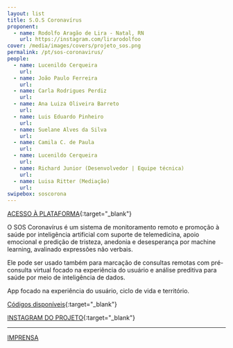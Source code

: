 ```yaml
---
layout: list
title: S.O.S Coronavírus
proponent:
  - name: Rodolfo Aragão de Lira - Natal, RN 
    url: https://instagram.com/lirarodolfoo  
cover: /media/images/covers/projeto_sos.png
permalink: /pt/sos-coronavirus/
people:
  - name: Lucenildo Cerqueira
    url: 
  - name: João Paulo Ferreira
    url: 
  - name: Carla Rodrigues Perdiz
    url: 
  - name: Ana Luiza Oliveira Barreto
    url: 
  - name: Luis Eduardo Pinheiro
    url: 
  - name: Suelane Alves da Silva
    url: 
  - name: Camila C. de Paula
    url: 
  - name: Lucenildo Cerqueira
    url: 
  - name: Richard Junior (Desenvolvedor | Equipe técnica)
    url: 
  - name: Luisa Ritter (Mediação)
    url: 
swipebox: soscorona
---
```



[ACESSO À PLATAFORMA](https://soscoronavirus.bubbleapps.io/){:target="_blank"}

O SOS Coronavírus é um sistema de monitoramento remoto e promoção à saúde por inteligência artificial com suporte de telemedicina, apoio emocional e predição de tristeza, anedonia e desesperança por machine learning, avalinado expressões não verbais.

Ele pode ser usado também para marcação de consultas remotas com pré-consulta virtual focado na experiência do usuário e análise preditiva para saúde por meio de inteligência de dados.

App focado na experiência do usuário, ciclo de vida e território.


[Códigos disponíveis](https://github.com/richardjlv/UpSaude){:target="_blank"}


[INSTAGRAM DO PROJETO](https://instagram.com/upsaudeapp){:target="_blank"}





--- 

[IMPRENSA](/2ed/pt/imprensa/sos)